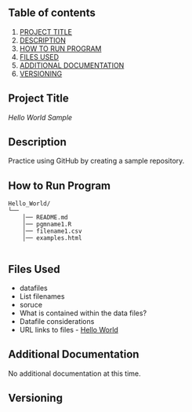 ## Table of contents

1. [PROJECT TITLE](#Project-Title)
2. [DESCRIPTION](#Description)
3. [HOW TO RUN PROGRAM](#How-to-run-program)
4. [FILES USED](#files-used)
5. [ADDITIONAL DOCUMENTATION](#additional-documentation)
6. [VERSIONING](#versioning)

## Project Title

*Hello World Sample* 

## Description

Practice using GitHub by creating a sample repository. 

## How to Run Program 


```text
Hello_World/
└── 
    │── README.md
    │── pgmname1.R
    │── filename1.csv
    │── examples.html
   
```
## Files Used 

- datafiles 
- List filenames
- soruce 
- What is contained within the data files?
- Datafile considerations 
- URL links to files - 
[Hello World](https://en.wikipedia.org/wiki/%22Hello,_World!%22_program)


## Additional Documentation

No additional documentation at this time.  


## Versioning
